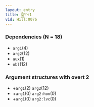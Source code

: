 ```yaml
---
layout: entry
title: སྐྱེལ་√1
vid: Hill:0076
---
```

### Dependencies (N = 18)
* `arg1`(4)
* `arg2`(12)
* `aux`(1)
* `obl`(12)
### Argument structures with overt 2
* +`arg1`(2) `arg2`(12)
* +`arg1`(0) `arg2:hon`(0)
* +`arg1`(0) `arg2:lvc`(0)
